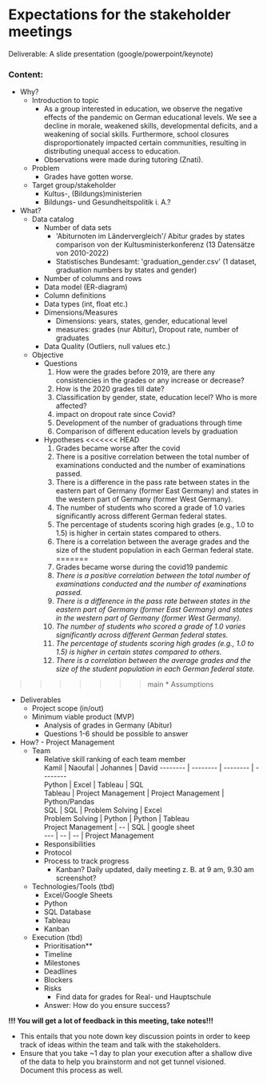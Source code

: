 # __Expectations for the stakeholder meetings__
Deliverable: A slide presentation (google/powerpoint/keynote)
### Content:
* Why?
  * Introduction to topic
    - As a group interested in education, we observe the negative effects of the pandemic on German educational levels. We see a decline in morale, weakened skills, developmental deficits, and a weakening of social skills. Furthermore, school closures disproportionately impacted certain communities, resulting in distributing unequal access to education.
    - Observations were made during tutoring (Znati).
  * Problem
    - Grades have gotten worse.
  * Target group/stakeholder
    - Kultus-, (Bildungs)ministerien
    - Bildungs- und Gesundheitspolitik i. A.?
* What?
  * Data catalog
    * Number of data sets
      - 'Abiturnoten im Ländervergleich'/ Abitur grades by states comparison von der Kultusministerkonferenz (13 Datensätze von 2010-2022)
      - Statistisches Bundesamt: 'graduation_gender.csv' (1 dataset, graduation numbers by states and gender)
    * Number of columns and rows
    * Data model (ER-diagram)
    * Column definitions
    * Data types (int, float etc.)
    * Dimensions/Measures
      - Dimensions: years, states, gender, educational level
      - measures: grades (nur Abitur), Dropout rate, number of graduates
    * Data Quality (Outliers, null values etc.)
  * Objective
    * Questions
      1. How were the grades before 2019, are there any consistencies in the grades or any increase or decrease?
      2. How is the 2020 grades till date?
      3. Classification by gender, state, education lecel? Who is more affected?
      4. impact on dropout rate since Covid?
      5. Development of the number of graduations through time
      6. Comparison of different education levels by graduation
    * Hypotheses
<<<<<<< HEAD
      1. Grades became worse after the covid
      2. There is a positive correlation between the total number of examinations conducted and the number of examinations passed.
      3. There is a difference in the pass rate between states in the eastern part of Germany (former East Germany) and states in the western part of Germany (former West Germany).
      4. The number of students who scored a grade of 1.0 varies significantly across different German federal states.
      5. The percentage of students scoring high grades (e.g., 1.0 to 1.5) is higher in certain states compared to others.
      6. There is a correlation between the average grades and the size of the student population in each German federal state.
=======
      1. Grades became worse during the covid19 pandemic
      2. *There is a positive correlation between the total number of examinations conducted and the number of examinations passed.*
      3. *There is a difference in the pass rate between states in the eastern part of Germany (former East Germany) and states in the western part of Germany (former West Germany).*
      4. *The number of students who scored a grade of 1.0 varies significantly across different German federal states.*
      5. *The percentage of students scoring high grades (e.g., 1.0 to 1.5) is higher in certain states compared to others.*
      6. *There is a correlation between the average grades and the size of the student population in each German federal state.*

>>>>>>> main
    * Assumptions
  * Deliverables
    * Project scope (in/out)
    * Minimum viable product (MVP) 
      - Analysis of grades in Germany (Abitur)
      - Questions 1-6 should be possible to answer
* How? - Project Management
    * Team
      * Relative skill ranking of each team member  
        Kamil               | Naoufal               | Johannes            | David 
        --------            | --------              | --------            | --------  
        Python              | Excel                 | Tableau             | SQL  
        Tableau             | Project Management    | Project Management  | Python/Pandas  
        SQL                 | SQL                   | Problem Solving     | Excel  
        Problem Solving     | Python                | Python              | Tableau  
        Project Management  | --                    | SQL                 | google sheet  
        ---                 | --                    | --                  | Project Management  
      * Responsibilities
      * Protocol
      * Process to track progress
        - Kanban? Daily updated, daily meeting z. B. at 9 am, 9.30 am screenshot?
  * Technologies/Tools (tbd)
      * Excel/Google Sheets
      * Python
      * SQL Database
      * Tableau
      * Kanban
   * Execution (tbd)
      * Prioritisation**
      * Timeline
      * Milestones
      * Deadlines
      * Blockers
      * Risks
        - Find data for grades for Real- und Hauptschule
      * Answer: How do you ensure success?

__!!! You will get a lot of feedback in this meeting, take notes!!!__ 
* This entails that you note down key discussion points in order to keep track of ideas within the team and talk with the stakeholders. 
* Ensure that you take ~1 day to plan your execution after a shallow dive of the data to help you brainstorm and not get tunnel visioned. Document this process as well.

